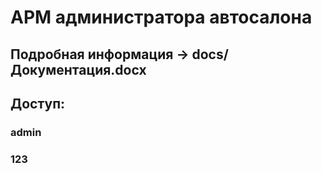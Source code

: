 # АРМ администратора автосалона
## Подробная информация -> docs/Документация.docx
## Доступ:
### admin
### 123